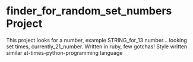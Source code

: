 # finder_for_random_set_numbers Project
This project looks for a number, example STRING_for_13 number... looking set times, currently_21_number. Written in ruby, few gotchas! Style written similar at-times-python-programming language
